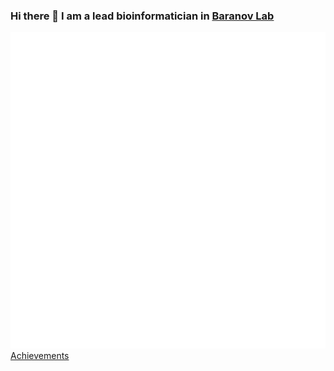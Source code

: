 ### Hi there 👋 I am a lead bioinformatician in [Baranov Lab](https://baranovlab.tilda.ws/) 

![Metrics](/github-metrics.svg) <br />
[Achievements](https://github.com/mcrewcow/mcrewcow/assets/77118598/3eee08d3-d42d-4ca6-bb5f-c48f91d58a42)


